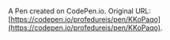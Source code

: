# 

A Pen created on CodePen.io. Original URL: [https://codepen.io/profedureis/pen/KKoPaqo](https://codepen.io/profedureis/pen/KKoPaqo).

